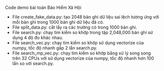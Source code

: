 Code demo bài toán Bảo Hiểm Xã Hội

- File create_fake_data.py: tạo 2048 bản ghi dữ liệu sai lệch tương ứng với mỗi bản ghi trong 1000 bản ghi dữ liệu đã có.
- File split_data.py: cắt lấy ra các trường có trong 1000 bản ghi.
- File search.py: chạy tìm kiếm so khớp trong tập 2,048,000 bản ghi sử dụng 4 độ đo khác nhau.
- File search_vec.py: chạy tìm kiếm so khớp sử dụng vectorize của numpy, tốc độ nhanh gấp 2 lần search.py.
- File search_mp_vec.py: chạy tìm kiếm so khớp bằng xử lý song song trên 32 CPUs với sử dụng vectorize của numpy, tốc độ nhanh hơn 100 lần so với search.py.
